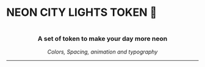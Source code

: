 # NEON CITY LIGHTS TOKEN 🌆

<img src="https://raw.githubusercontent.com/willsgimenes/neon-city-light-token/main/neon-city-banner.png" alt="" align="center" />

<h3 align="center">A set of token to make your day more neon</h3>

<p align="center"><em>Colors, Spacing, animation and typography</em></p>

---